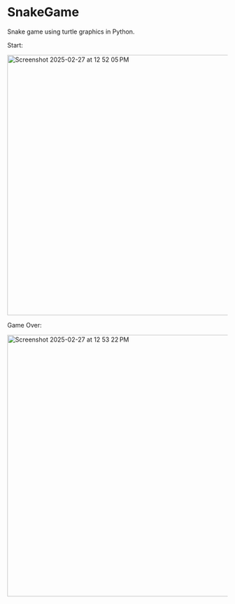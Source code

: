 # SnakeGame
Snake game using turtle graphics in Python.

Start:

<img width="595" alt="Screenshot 2025-02-27 at 12 52 05 PM" src="https://github.com/user-attachments/assets/53fec33f-e9b6-41ae-9468-2718c3a22eaa" />



Game Over:

<img width="598" alt="Screenshot 2025-02-27 at 12 53 22 PM" src="https://github.com/user-attachments/assets/6c5e7c71-bc64-473e-ab44-fa72b935cc35" />
